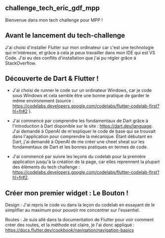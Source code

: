 ## challenge_tech_eric_gdf_mpp
Bienvenue dans mon tech challenge pour MPP !

## Avant le lancement du tech-challenge
J'ai choisi d'installer Flutter sur mon ordinateur car c'est une technologie qui m'intéresse, et grâce à cela je peux travailler dans mon IDE qui est VS Code. J'ai eu des conflits d'installation que j'ai pu régler grâce à StackOverflow.

## Découverte de  Dart & Flutter !

- J'ai choisi de runner le code sur un ordinateur Windows, car je code sous Windows et cela semble être une bonne pratique de garder le même environement (source :  https://codelabs.developers.google.com/codelabs/flutter-codelab-first?hl=fr#2 ). 

- J'ai commencé par comprendre les fondamentaux de Dart grâce à l'introduction à Dart disponible sur le site : https://dart.dev/language. J'ai demandé à OpenAI de m'expliquer le code de base qui se trouvait dans l'application pour comprendre la mécanique. Étant débutant en Dart, j'ai demandé à OpenAI de me créer une cheet sheat sur les fondamentaux de Dart et les bonnes pratiques en termes de code.

- J'ai commencé par suivre les leçons du codelab pour la première application jusqu'à la création de la page, car elles reprennent la plupart des éléments du tech challenge : https://codelabs.developers.google.com/codelabs/flutter-codelab-first?hl=fr#2.

## Créer mon premier widget : Le Bouton ! 

Design : 
    J'ai repris le code vu dans la leçon du codelab en essayant de le simplifier au maximum pour pouvoir me concentrer sur l'essentiel.

Routes : 
    Je suis allé dans la documentation de Flutter pour voir comment créer des routes, et la méthode est claire, je l'ai donc appliqué : https://docs.flutter.dev/cookbook/navigation/navigation-basics